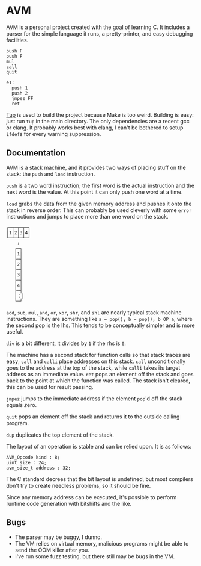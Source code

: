 # AVM

AVM is a personal project created with the goal of learning C. It includes a
parser for the simple language it runs, a pretty-printer, and easy debugging
facilities.

```
push F
push F
mul
call
quit

e1:
  push 1
  push 2
  jmpez FF
  ret
```

[Tup][tupsite] is used to build the project because Make is too weird. Building
is easy: just run `tup` in the main directory. The only dependencies are a
recent gcc or clang. It probably works best with clang, I can't be bothered to
setup `ifdef`s for every warning suppression.

[tupsite]: http://gittup.org/tup/

## Documentation
AVM is a stack machine, and it provides two ways of placing stuff on the stack:
the `push` and `load` instruction.

`push` is a two word instruction; the first word is the actual instruction and
the next word is the value. At this point it can only push one word at a time.

`load` grabs the data from the given memory address and pushes it onto the
stack in reverse order. This can probably be used cleverly with some `error`
instructions and jumps to place more than one word on the stack.

    ┌─┬─┬─┬─┐
    │1│2│3│4│
    └─┴─┴─┴─┘
        ↓
       ┌─┐
       │1│
       ├─┤
       │2│
       ├─┤
       │3│
       ├─┤
       │4│
       ├─┤
       │⋮│
       └─┘

`add`, `sub`, `mul`, `and`, `or`, `xor`, `shr`, and `shl` are nearly typical
stack machine instructions. They are something like `a = pop(); b = pop(); b OP
a`, where the second pop is the lhs. This tends to be conceptually simpler and
is more useful.

`div` is a bit different, it divides by `1` if the rhs is `0`.

The machine has a second stack for function calls so that stack traces are
easy; `call` and `calli` place addresses on this stack. `call` unconditionally
goes to the address at the top of the stack, while `calli` takes its target
address as an immediate value. `ret` pops an element off the stack and goes
back to the point at which the function was called. The stack isn't cleared,
this can be used for result passing.

`jmpez` jumps to the immediate address if the element `pop`'d off the stack
*e*quals *z*ero.

`quit` pops an element off the stack and returns it to the outside calling
program.

`dup` duplicates the top element of the stack.

The layout of an operation is stable and can be relied upon. It is as follows:

    AVM_Opcode kind : 8;
    uint size : 24;
    avm_size_t address : 32;

The C standard decrees that the bit layout is undefined, but most compilers
don't try to create needless problems, so it should be fine.

Since any memory address can be executed, it's possible to perform runtime code
generation with bitshifts and the like.

## Bugs

- The parser may be buggy, I dunno.
- The VM relies on virtual memory, malicious programs might be able to send the
  OOM killer after you.
- I've run some fuzz testing, but there still may be bugs in the VM.
